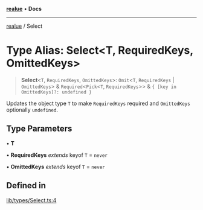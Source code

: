 [**realue**](../README.md) • **Docs**

***

[realue](../README.md) / Select

# Type Alias: Select\<T, RequiredKeys, OmittedKeys\>

> **Select**\<`T`, `RequiredKeys`, `OmittedKeys`\>: `Omit`\<`T`, `RequiredKeys` \| `OmittedKeys`\> & `Required`\<`Pick`\<`T`, `RequiredKeys`\>\> & `{ [key in OmittedKeys]?: undefined }`

Updates the object type `T` to make `RequiredKeys` required and `OmittedKeys` optionally `undefined`.

## Type Parameters

• **T**

• **RequiredKeys** *extends* keyof `T` = `never`

• **OmittedKeys** *extends* keyof `T` = `never`

## Defined in

[lib/types/Select.ts:4](https://github.com/nevoland/realue/blob/0e2c9c1c8fa8490674c8cc5404b4ee41b440a4dd/lib/types/Select.ts#L4)
